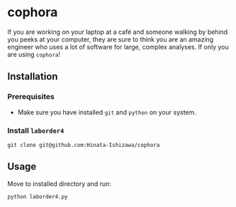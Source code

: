 # cophora

If you are working on your laptop at a café and someone walking by behind you peeks at your computer, they are sure to think you are an amazing engineer who uses a lot of software for large, complex analyses. If only you are using `cophora`!

## Installation

### Prerequisites
- Make sure you have installed `git` and `python` on your system.

### Install `laborder4`
```
git clone git@github.com:Hinata-Ishizawa/cophora
```

## Usage
Move to installed directory and run:

```
python laborder4.py
```
